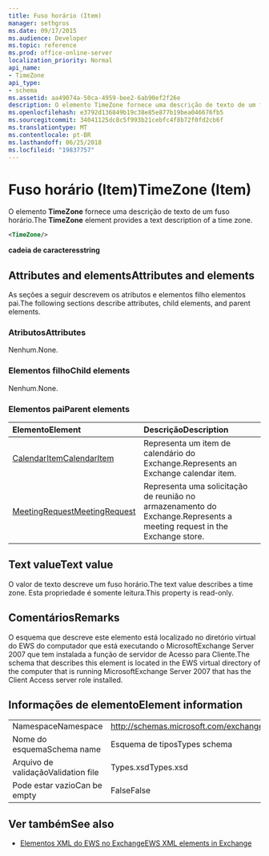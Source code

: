 ```yaml
---
title: Fuso horário (Item)
manager: sethgros
ms.date: 09/17/2015
ms.audience: Developer
ms.topic: reference
ms.prod: office-online-server
localization_priority: Normal
api_name:
- TimeZone
api_type:
- schema
ms.assetid: aa49074a-50ca-4959-bee2-6ab90ef2f26e
description: O elemento TimeZone fornece uma descrição de texto de um fuso horário.
ms.openlocfilehash: e3792d136849b19c38e85e877b19bea046676fb5
ms.sourcegitcommit: 34041125dc8c5f993b21cebfc4f8b72f0fd2cb6f
ms.translationtype: MT
ms.contentlocale: pt-BR
ms.lasthandoff: 06/25/2018
ms.locfileid: "19837757"
---
```

# <a name="timezone-item"></a><span data-ttu-id="ffb85-103">Fuso horário (Item)</span><span class="sxs-lookup"><span data-stu-id="ffb85-103">TimeZone (Item)</span></span>

<span data-ttu-id="ffb85-104">O elemento **TimeZone** fornece uma descrição de texto de um fuso horário.</span><span class="sxs-lookup"><span data-stu-id="ffb85-104">The **TimeZone** element provides a text description of a time zone.</span></span> 
  
```xml
<TimeZone/>
```

 <span data-ttu-id="ffb85-105">**cadeia de caracteres**</span><span class="sxs-lookup"><span data-stu-id="ffb85-105">**string**</span></span>
## <a name="attributes-and-elements"></a><span data-ttu-id="ffb85-106">Attributes and elements</span><span class="sxs-lookup"><span data-stu-id="ffb85-106">Attributes and elements</span></span>

<span data-ttu-id="ffb85-107">As seções a seguir descrevem os atributos e elementos filho elementos pai.</span><span class="sxs-lookup"><span data-stu-id="ffb85-107">The following sections describe attributes, child elements, and parent elements.</span></span>
  
### <a name="attributes"></a><span data-ttu-id="ffb85-108">Atributos</span><span class="sxs-lookup"><span data-stu-id="ffb85-108">Attributes</span></span>

<span data-ttu-id="ffb85-109">Nenhum.</span><span class="sxs-lookup"><span data-stu-id="ffb85-109">None.</span></span>
  
### <a name="child-elements"></a><span data-ttu-id="ffb85-110">Elementos filho</span><span class="sxs-lookup"><span data-stu-id="ffb85-110">Child elements</span></span>

<span data-ttu-id="ffb85-111">Nenhum.</span><span class="sxs-lookup"><span data-stu-id="ffb85-111">None.</span></span>
  
### <a name="parent-elements"></a><span data-ttu-id="ffb85-112">Elementos pai</span><span class="sxs-lookup"><span data-stu-id="ffb85-112">Parent elements</span></span>

|<span data-ttu-id="ffb85-113">**Elemento**</span><span class="sxs-lookup"><span data-stu-id="ffb85-113">**Element**</span></span>|<span data-ttu-id="ffb85-114">**Descrição**</span><span class="sxs-lookup"><span data-stu-id="ffb85-114">**Description**</span></span>|
|:-----|:-----|
|[<span data-ttu-id="ffb85-115">CalendarItem</span><span class="sxs-lookup"><span data-stu-id="ffb85-115">CalendarItem</span></span>](calendaritem.md) <br/> |<span data-ttu-id="ffb85-116">Representa um item de calendário do Exchange.</span><span class="sxs-lookup"><span data-stu-id="ffb85-116">Represents an Exchange calendar item.</span></span>  <br/> |
|[<span data-ttu-id="ffb85-117">MeetingRequest</span><span class="sxs-lookup"><span data-stu-id="ffb85-117">MeetingRequest</span></span>](meetingrequest.md) <br/> |<span data-ttu-id="ffb85-118">Representa uma solicitação de reunião no armazenamento do Exchange.</span><span class="sxs-lookup"><span data-stu-id="ffb85-118">Represents a meeting request in the Exchange store.</span></span>  <br/> |
   
## <a name="text-value"></a><span data-ttu-id="ffb85-119">Text value</span><span class="sxs-lookup"><span data-stu-id="ffb85-119">Text value</span></span>

<span data-ttu-id="ffb85-120">O valor de texto descreve um fuso horário.</span><span class="sxs-lookup"><span data-stu-id="ffb85-120">The text value describes a time zone.</span></span> <span data-ttu-id="ffb85-121">Esta propriedade é somente leitura.</span><span class="sxs-lookup"><span data-stu-id="ffb85-121">This property is read-only.</span></span>
  
## <a name="remarks"></a><span data-ttu-id="ffb85-122">Comentários</span><span class="sxs-lookup"><span data-stu-id="ffb85-122">Remarks</span></span>

<span data-ttu-id="ffb85-123">O esquema que descreve este elemento está localizado no diretório virtual do EWS do computador que está executando o MicrosoftExchange Server 2007 que tem instalada a função de servidor de Acesso para Cliente.</span><span class="sxs-lookup"><span data-stu-id="ffb85-123">The schema that describes this element is located in the EWS virtual directory of the computer that is running MicrosoftExchange Server 2007 that has the Client Access server role installed.</span></span>
  
## <a name="element-information"></a><span data-ttu-id="ffb85-124">Informações de elemento</span><span class="sxs-lookup"><span data-stu-id="ffb85-124">Element information</span></span>

|||
|:-----|:-----|
|<span data-ttu-id="ffb85-125">Namespace</span><span class="sxs-lookup"><span data-stu-id="ffb85-125">Namespace</span></span>  <br/> |http://schemas.microsoft.com/exchange/services/2006/types  <br/> |
|<span data-ttu-id="ffb85-126">Nome do esquema</span><span class="sxs-lookup"><span data-stu-id="ffb85-126">Schema name</span></span>  <br/> |<span data-ttu-id="ffb85-127">Esquema de tipos</span><span class="sxs-lookup"><span data-stu-id="ffb85-127">Types schema</span></span>  <br/> |
|<span data-ttu-id="ffb85-128">Arquivo de validação</span><span class="sxs-lookup"><span data-stu-id="ffb85-128">Validation file</span></span>  <br/> |<span data-ttu-id="ffb85-129">Types.xsd</span><span class="sxs-lookup"><span data-stu-id="ffb85-129">Types.xsd</span></span>  <br/> |
|<span data-ttu-id="ffb85-130">Pode estar vazio</span><span class="sxs-lookup"><span data-stu-id="ffb85-130">Can be empty</span></span>  <br/> |<span data-ttu-id="ffb85-131">False</span><span class="sxs-lookup"><span data-stu-id="ffb85-131">False</span></span>  <br/> |
   
## <a name="see-also"></a><span data-ttu-id="ffb85-132">Ver também</span><span class="sxs-lookup"><span data-stu-id="ffb85-132">See also</span></span>



- [<span data-ttu-id="ffb85-133">Elementos XML do EWS no Exchange</span><span class="sxs-lookup"><span data-stu-id="ffb85-133">EWS XML elements in Exchange</span></span>](ews-xml-elements-in-exchange.md)

